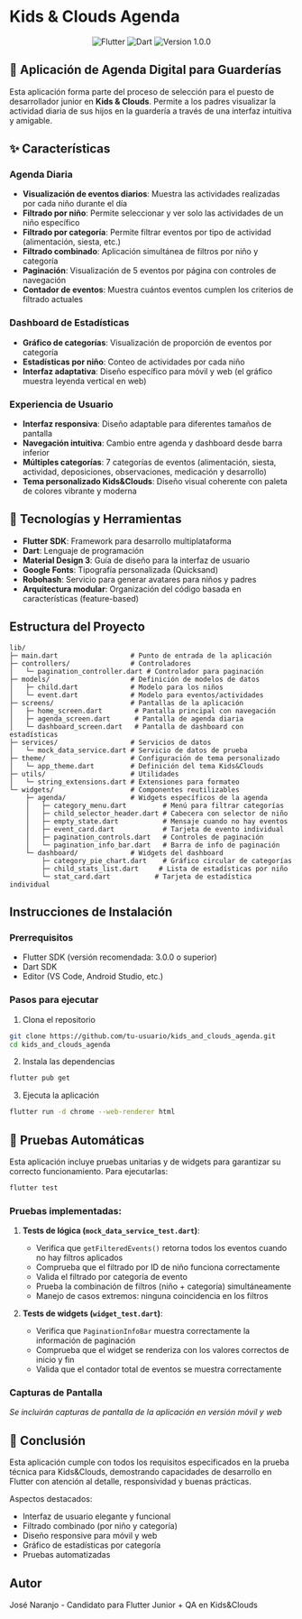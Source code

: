 # Kids & Clouds Agenda

<div align="center">
<img src="https://img.shields.io/badge/Flutter-02569B?style=for-the-badge&logo=flutter&logoColor=white" alt="Flutter"/>
<img src="https://img.shields.io/badge/Dart-0175C2?style=for-the-badge&logo=dart&logoColor=white" alt="Dart"/>
<img src="https://img.shields.io/badge/version-1.0.0-blue" alt="Version 1.0.0"/>
</div>

## 📱 Aplicación de Agenda Digital para Guarderías

Esta aplicación forma parte del proceso de selección para el puesto de desarrollador junior en **Kids & Clouds**. Permite a los padres visualizar la actividad diaria de sus hijos en la guardería a través de una interfaz intuitiva y amigable.

## ✨ Características

### Agenda Diaria
- **Visualización de eventos diarios**: Muestra las actividades realizadas por cada niño durante el día
- **Filtrado por niño**: Permite seleccionar y ver solo las actividades de un niño específico
- **Filtrado por categoría**: Permite filtrar eventos por tipo de actividad (alimentación, siesta, etc.)
- **Filtrado combinado**: Aplicación simultánea de filtros por niño y categoría
- **Paginación**: Visualización de 5 eventos por página con controles de navegación
- **Contador de eventos**: Muestra cuántos eventos cumplen los criterios de filtrado actuales

### Dashboard de Estadísticas
- **Gráfico de categorías**: Visualización de proporción de eventos por categoría
- **Estadísticas por niño**: Conteo de actividades por cada niño
- **Interfaz adaptativa**: Diseño específico para móvil y web (el gráfico muestra leyenda vertical en web)

### Experiencia de Usuario
- **Interfaz responsiva**: Diseño adaptable para diferentes tamaños de pantalla
- **Navegación intuitiva**: Cambio entre agenda y dashboard desde barra inferior
- **Múltiples categorías**: 7 categorías de eventos (alimentación, siesta, actividad, deposiciones, observaciones, medicación y desarrollo)
- **Tema personalizado Kids&Clouds**: Diseño visual coherente con paleta de colores vibrante y moderna

## 🔧 Tecnologías y Herramientas

- **Flutter SDK**: Framework para desarrollo multiplataforma
- **Dart**: Lenguaje de programación
- **Material Design 3**: Guía de diseño para la interfaz de usuario
- **Google Fonts**: Tipografía personalizada (Quicksand)
- **Robohash**: Servicio para generar avatares para niños y padres
- **Arquitectura modular**: Organización del código basada en características (feature-based)

## Estructura del Proyecto

```
lib/
├─ main.dart                  # Punto de entrada de la aplicación
├─ controllers/               # Controladores
│   └─ pagination_controller.dart # Controlador para paginación
├─ models/                    # Definición de modelos de datos
│   ├─ child.dart             # Modelo para los niños
│   └─ event.dart             # Modelo para eventos/actividades
├─ screens/                   # Pantallas de la aplicación
│   ├─ home_screen.dart        # Pantalla principal con navegación
│   ├─ agenda_screen.dart      # Pantalla de agenda diaria
│   └─ dashboard_screen.dart   # Pantalla de dashboard con estadísticas
├─ services/                  # Servicios de datos
│   └─ mock_data_service.dart # Servicio de datos de prueba
├─ theme/                     # Configuración de tema personalizado
│   └─ app_theme.dart         # Definición del tema Kids&Clouds
├─ utils/                     # Utilidades
│   └─ string_extensions.dart # Extensiones para formateo
└─ widgets/                   # Componentes reutilizables
    ├─ agenda/                # Widgets específicos de la agenda
    │   ├─ category_menu.dart         # Menú para filtrar categorías
    │   ├─ child_selector_header.dart # Cabecera con selector de niño
    │   ├─ empty_state.dart           # Mensaje cuando no hay eventos
    │   ├─ event_card.dart            # Tarjeta de evento individual
    │   ├─ pagination_controls.dart   # Controles de paginación
    │   └─ pagination_info_bar.dart   # Barra de info de paginación
    └─ dashboard/             # Widgets del dashboard
        ├─ category_pie_chart.dart    # Gráfico circular de categorías
        ├─ child_stats_list.dart     # Lista de estadísticas por niño
        └─ stat_card.dart           # Tarjeta de estadística individual
```

## Instrucciones de Instalación

### Prerrequisitos

- Flutter SDK (versión recomendada: 3.0.0 o superior)
- Dart SDK
- Editor (VS Code, Android Studio, etc.)

### Pasos para ejecutar

1. Clona el repositorio
```bash
git clone https://github.com/tu-usuario/kids_and_clouds_agenda.git
cd kids_and_clouds_agenda
```

2. Instala las dependencias
```bash
flutter pub get
```

3. Ejecuta la aplicación
```bash
flutter run -d chrome --web-renderer html
```

## 🧪 Pruebas Automáticas

Esta aplicación incluye pruebas unitarias y de widgets para garantizar su correcto funcionamiento. Para ejecutarlas:

```bash
flutter test
```

### Pruebas implementadas:

1. **Tests de lógica (`mock_data_service_test.dart`)**:
   - Verifica que `getFilteredEvents()` retorna todos los eventos cuando no hay filtros aplicados
   - Comprueba que el filtrado por ID de niño funciona correctamente
   - Valida el filtrado por categoría de evento
   - Prueba la combinación de filtros (niño + categoría) simultáneamente
   - Manejo de casos extremos: ninguna coincidencia en los filtros

2. **Tests de widgets (`widget_test.dart`)**:
   - Verifica que `PaginationInfoBar` muestra correctamente la información de paginación
   - Comprueba que el widget se renderiza con los valores correctos de inicio y fin
   - Valida que el contador total de eventos se muestra correctamente

### Capturas de Pantalla

_Se incluirán capturas de pantalla de la aplicación en versión móvil y web_

## 📃 Conclusión

Esta aplicación cumple con todos los requisitos especificados en la prueba técnica para Kids&Clouds, demostrando capacidades de desarrollo en Flutter con atención al detalle, responsividad y buenas prácticas.

Aspectos destacados:
- Interfaz de usuario elegante y funcional
- Filtrado combinado (por niño y categoría)
- Diseño responsive para móvil y web
- Gráfico de estadísticas por categoría
- Pruebas automatizadas

## Autor

José Naranjo - Candidato para Flutter Junior + QA en Kids&Clouds
